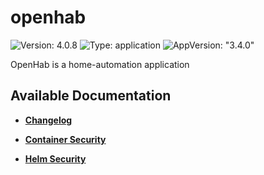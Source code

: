 # openhab

![Version: 4.0.8](https://img.shields.io/badge/Version-4.0.8-informational?style=flat-square) ![Type: application](https://img.shields.io/badge/Type-application-informational?style=flat-square) ![AppVersion: "3.4.0"](https://img.shields.io/badge/AppVersion-"3.4.0"-informational?style=flat-square)

OpenHab is a home-automation application

## Available Documentation

- [**Changelog**](CHANGELOG)

- [**Container Security**](container-security)

- [**Helm Security**](helm-security)

